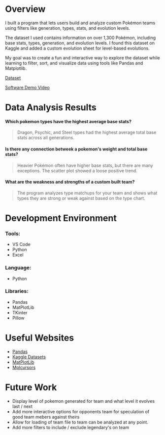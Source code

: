 # Overview

I built a program that lets users build and analyze custom Pokémon teams using filters like generation, types, stats, and evolution levels.

The dataset I used contains information on over 1,300 Pokémon, including base stats, types, generation, and evolution levels. I found this dataset on Kaggle and added a custom evolution sheet for level-based evolutions.

My goal was to create a fun and interactive way to explore the dataset while learning to filter, sort, and visualize data using tools like Pandas and Matplotlib.

[Dataset](https://www.kaggle.com/datasets/rounakbanik/pokemon)

[Software Demo Video](https://www.youtube.com/watch?v=wCZQ5iGKCKk)

# Data Analysis Results

#### **Which pokemon types have the highest average base stats?**
> Dragon, Psychic, and Steel types had the highest average total base stats across all generations.<br>

#### **Is there any connection betweek a pokemon's weight and total base stats?**
> Heavier Pokémon often have higher base stats, but there are many exceptions. The scatter plot showed a loose positive trend.<br>

#### **What are the weakness and strengths of a custom built team?**
> The program analyzes type matchups for your team and shows what types they are strong or weak against based on the type chart.<br>

# Development Environment

### **Tools:**
- VS Code
- Python
- Excel

### **Language:**
- Python

### **Libraries:**
- Pandas
- MatPlotLib
- TKinter
- Pillow

# Useful Websites

* [Pandas](https://pandas.pydata.org/docs/)
* [Kaggle Datasets](https://www.kaggle.com/)
* [MatPlotLib](https://matplotlib.org/stable/index.html)
* [Mplcursors](https://mplcursors.readthedocs.io/en/stable/)

# Future Work

* Display level of pokemon generated for team and what level it evolves last / next
* Add more interactive options for opponents team for speculation of good team mebers against theirs
* Allow for loading of team file to team can be analyzed at any point.
* Add more filters to include / exclude legendary's on team